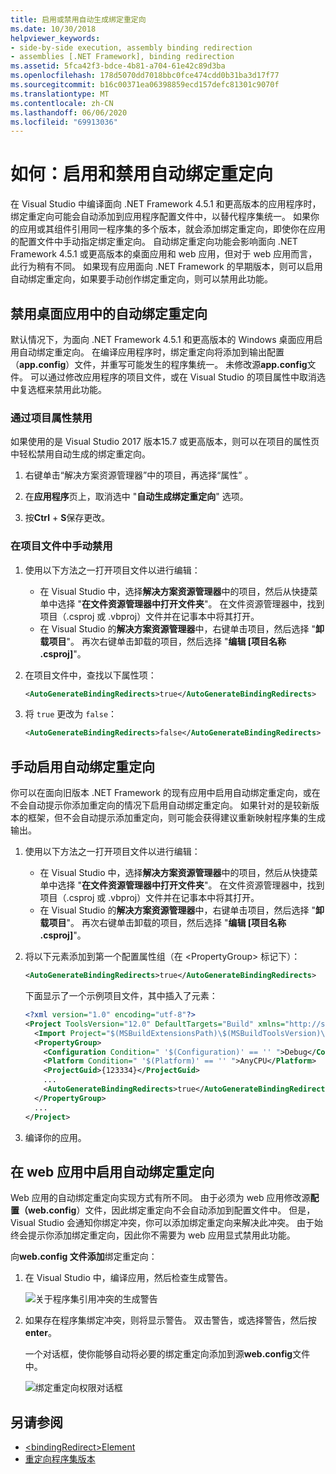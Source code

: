 ```yaml
---
title: 启用或禁用自动生成绑定重定向
ms.date: 10/30/2018
helpviewer_keywords:
- side-by-side execution, assembly binding redirection
- assemblies [.NET Framework], binding redirection
ms.assetid: 5fca42f3-bdce-4b81-a704-61e42c89d3ba
ms.openlocfilehash: 178d5070dd7018bbc0fce474cdd0b31ba3d17f77
ms.sourcegitcommit: b16c00371ea06398859ecd157defc81301c9070f
ms.translationtype: MT
ms.contentlocale: zh-CN
ms.lasthandoff: 06/06/2020
ms.locfileid: "69913036"
---
```

# <a name="how-to-enable-and-disable-automatic-binding-redirection"></a>如何：启用和禁用自动绑定重定向

在 Visual Studio 中编译面向 .NET Framework 4.5.1 和更高版本的应用程序时，绑定重定向可能会自动添加到应用程序配置文件中，以替代程序集统一。 如果你的应用或其组件引用同一程序集的多个版本，就会添加绑定重定向，即使你在应用的配置文件中手动指定绑定重定向。 自动绑定重定向功能会影响面向 .NET Framework 4.5.1 或更高版本的桌面应用和 web 应用，但对于 web 应用而言，此行为稍有不同。 如果现有应用面向 .NET Framework 的早期版本，则可以启用自动绑定重定向，如果要手动创作绑定重定向，则可以禁用此功能。

## <a name="disable-automatic-binding-redirects-in-desktop-apps"></a>禁用桌面应用中的自动绑定重定向

默认情况下，为面向 .NET Framework 4.5.1 和更高版本的 Windows 桌面应用启用自动绑定重定向。 在编译应用程序时，绑定重定向将添加到输出配置（**app.config**）文件，并重写可能发生的程序集统一。 未修改源**app.config**文件。 可以通过修改应用程序的项目文件，或在 Visual Studio 的项目属性中取消选中复选框来禁用此功能。

### <a name="disable-through-project-properties"></a>通过项目属性禁用

如果使用的是 Visual Studio 2017 版本15.7 或更高版本，则可以在项目的属性页中轻松禁用自动生成的绑定重定向。

1. 右键单击“解决方案资源管理器”中的项目，再选择“属性”   。

2. 在**应用程序**页上，取消选中 "**自动生成绑定重定向**" 选项。

3. 按**Ctrl** + **S**保存更改。

### <a name="disable-manually-in-the-project-file"></a>在项目文件中手动禁用

1. 使用以下方法之一打开项目文件以进行编辑：

   - 在 Visual Studio 中，选择**解决方案资源管理器**中的项目，然后从快捷菜单中选择 "**在文件资源管理器中打开文件夹**"。 在文件资源管理器中，找到项目（.csproj 或 .vbproj）文件并在记事本中将其打开。
   - 在 Visual Studio 的**解决方案资源管理器**中，右键单击项目，然后选择 "**卸载项目**"。 再次右键单击卸载的项目，然后选择 "**编辑 [项目名称 .csproj]**"。

2. 在项目文件中，查找以下属性项：

   ```xml
   <AutoGenerateBindingRedirects>true</AutoGenerateBindingRedirects>
   ```

3. 将 `true` 更改为 `false`：

   ```xml
   <AutoGenerateBindingRedirects>false</AutoGenerateBindingRedirects>
   ```

## <a name="enable-automatic-binding-redirects-manually"></a>手动启用自动绑定重定向

你可以在面向旧版本 .NET Framework 的现有应用中启用自动绑定重定向，或在不会自动提示你添加重定向的情况下启用自动绑定重定向。 如果针对的是较新版本的框架，但不会自动提示添加重定向，则可能会获得建议重新映射程序集的生成输出。

1. 使用以下方法之一打开项目文件以进行编辑：

   - 在 Visual Studio 中，选择**解决方案资源管理器**中的项目，然后从快捷菜单中选择 "**在文件资源管理器中打开文件夹**"。 在文件资源管理器中，找到项目（.csproj 或 .vbproj）文件并在记事本中将其打开。
   - 在 Visual Studio 的**解决方案资源管理器**中，右键单击项目，然后选择 "**卸载项目**"。 再次右键单击卸载的项目，然后选择 "**编辑 [项目名称 .csproj]**"。

2. 将以下元素添加到第一个配置属性组（在 \<PropertyGroup> 标记下）：

   ```xml
   <AutoGenerateBindingRedirects>true</AutoGenerateBindingRedirects>
   ```

   下面显示了一个示例项目文件，其中插入了元素：

   ```xml
   <?xml version="1.0" encoding="utf-8"?>
   <Project ToolsVersion="12.0" DefaultTargets="Build" xmlns="http://schemas.microsoft.com/developer/msbuild/2003">
     <Import Project="$(MSBuildExtensionsPath)\$(MSBuildToolsVersion)\Microsoft.Common.props" Condition="Exists('$(MSBuildExtensionsPath)\$(MSBuildToolsVersion)\Microsoft.Common.props')" />
     <PropertyGroup>
       <Configuration Condition=" '$(Configuration)' == '' ">Debug</Configuration>
       <Platform Condition=" '$(Platform)' == '' ">AnyCPU</Platform>
       <ProjectGuid>{123334}</ProjectGuid>
       ...
       <AutoGenerateBindingRedirects>true</AutoGenerateBindingRedirects>
     </PropertyGroup>
     ...
   </Project>
   ```

3. 编译你的应用。

## <a name="enable-automatic-binding-redirects-in-web-apps"></a>在 web 应用中启用自动绑定重定向

Web 应用的自动绑定重定向实现方式有所不同。 由于必须为 web 应用修改源**配置（web.config**）文件，因此绑定重定向不会自动添加到配置文件中。 但是，Visual Studio 会通知你绑定冲突，你可以添加绑定重定向来解决此冲突。 由于始终会提示你添加绑定重定向，因此你不需要为 web 应用显式禁用此功能。

向**web.config 文件添加**绑定重定向：

1. 在 Visual Studio 中，编译应用，然后检查生成警告。

   ![关于程序集引用冲突的生成警告](./media/clr-assemblyrefwarning.png "CLR_AssemblyRefWarning")

2. 如果存在程序集绑定冲突，则将显示警告。 双击警告，或选择警告，然后按**enter**。

   一个对话框，使你能够自动将必要的绑定重定向添加到源**web.config**文件中。

   ![绑定重定向权限对话框](./media/clr-addbindingredirect.png "CLR_AddBindingRedirect")

## <a name="see-also"></a>另请参阅

- [\<bindingRedirect>Element](./file-schema/runtime/bindingredirect-element.md)
- [重定向程序集版本](redirect-assembly-versions.md)
